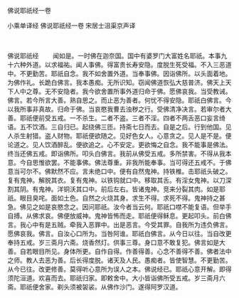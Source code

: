 佛说耶祇经一卷


小乘单译经
佛说耶祇经一卷
宋居士沮渠京声译


　　

佛说耶祇经
　　闻如是。一时佛在迦奈国。国中有婆罗门大富姓名耶祇。本事九十六种外道。以求福祐。闻人事佛。得富贵长寿安隐。度脱生死受福。不入三恶道中。不更勤苦。耶祇自念。我不如舍置外道。当奉事佛。因诣佛所。以头面着地。为佛作礼。长跪白佛言。我本愚痴。无所识知。窃闻佛道恢弘大慈普济。佛天上天下人中之尊。无不安隐者。我今欲舍置所事外道归命于佛。愿佛哀我。当受教诫。佛言。若今所言大善。熟自思之。而止恶为善者。何忧不得安隐。耶祇白佛言。今以我所事非真故。归命于佛。当哀愍我曹去浊秽之行。受佛清净决言。若审尔者大善。耶祇便前受五戒。一不杀生。二者不盗。三者不淫。四者不两舌恶口妄言绮语。五不饮酒。三自归已。起绕佛三匝。持斋七日而去。自是之后。行到他国。见人杀生射猎。盗人财物。耶祇便欲随之。见好色女人。心意贪之。见人是不是。便论道之。见人饮酒醉乱。便欲追之。心不安定。更欲悔之自念。我不能事是佛法。终当还佛五戒。即诣佛所。叩头白佛言。我前从佛受五戒。多所禁害。不得从我本意。今自思惟欲罢。不能事佛。佛法尊重。非我所能奉事。当可得还五戒不。于佛意当可尔不。佛默然不应。言未绝口中。便有自然鬼神。持铁椎。击耶祇头破之。复有鬼神。解脱其衣。复有鬼神。以铁钩就口中。移取其舌。有淫女鬼神。以刀深割其阴。有鬼神。洋铜沃其口中。前后左右。皆诸鬼神。竞来分裂其肉。如是耶祇。眼目臭咤。面如土色。自然之火烧其身。求生不得。求死不得。鬼神持之甚急。佛见之如是哀愍念之。因问耶祇。汝今者当云何。耶祇口噤不能复语。但举手自搏。从佛求哀。佛便放威神。鬼神皆怖而走。耶祇便得稣息。更起叩头。前白佛言。我心中有是五贼。牵我入恶罪中。出是恶言。今受其罪。自我所为违负佛言。愿佛哀我。佛言。自汝心口所为。当咎阿谁。耶祇白佛言。从今日以往。当自改更奉持五戒。岁三斋月六斋。烧香然灯。供事三尊。身口意不敢复犯。佛言如是大善。自若眼目所见。身体所更。自作自得。作善得善。心念不善得不善。佛者法中之师。教人去恶为善。后长得度脱。诸天及人民。愚痴者。皆使智慧。不更勤苦。从今已往。改更修善。莫得听心意所为误人之本。佛说经已。耶祇心意开解。即得须陀洹道。欢喜而去。耶祇归家。即敕舍中。大小皆诣佛所受五戒。岁三斋月六斋。耶祇便舍家。剃头须被袈裟。从佛作沙门。遂得阿罗汉道。


